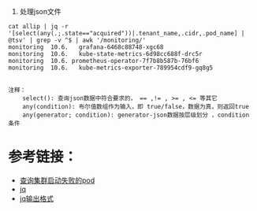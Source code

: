 1. 处理json文件
```
cat allip | jq -r '[select(any(.;.state=="acquired"))|.tenant_name,.cidr,.pod_name] | @tsv' | grep -v ^$ | awk '/monitoring/'
monitoring	10.6.	grafana-6468c88748-xgc68
monitoring	10.6.	kube-state-metrics-6d98cc688f-drc5r
monitoring	10.6. prometheus-operator-7f7b8b587b-76bf6
monitoring	10.6.	kube-metrics-exporter-789954cdf9-gq8g5


注释：
    select(): 查询json数据中符合要求的， == ,!= , >= , <= 等其它
    any(condition): 布尔值数组作为输入，即 true/false，数据为真，则返回true
    any(generator; condition): generator-json数据按层级划分 ，condition 条件
```

# 参考链接：
- [查询集群启动失败的pod](https://stackoverflow.com/questions/57222210/how-can-i-view-pods-with-kubectl-and-filter-based-on-having-a-status-of-imagepul?answertab=active#tab-top)
- [jq](https://stedolan.github.io/jq/manual/#Invokingjq)
- [jq输出格式](https://gist.github.com/sloanlance/6b648e51c3c2a69ae200c93c6a310cb6)
